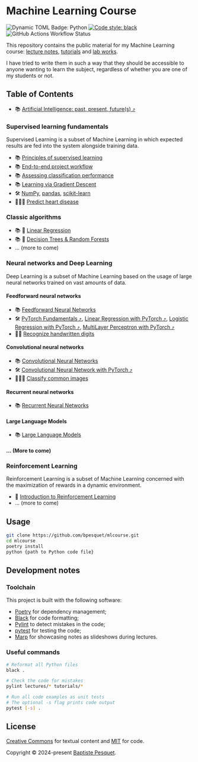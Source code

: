 # Machine Learning Course

![Dynamic TOML Badge: Python](https://img.shields.io/badge/dynamic/toml?url=https%3A%2F%2Fraw.githubusercontent.com%2Fbpesquet%2Fmlcourse%2Frefs%2Fheads%2Fmain%2Fpyproject.toml&query=%24.tool.poetry.dependencies.python&logo=python&logoColor=white&logoSize=auto&label=Python&labelColor=%233776AB&color=black)
[![Code style: black](https://img.shields.io/badge/code%20style-black-000000.svg)](https://github.com/psf/black)
![GitHub Actions Workflow Status](https://img.shields.io/github/actions/workflow/status/bpesquet/mlcourse/ci.yaml)

This repository contains the public material for my Machine Learning course: [lecture notes](lectures/), [tutorials](tutorials/) and [lab works](labs/).

I have tried to write them in such a way that they should be accessible to anyone wanting to learn the subject, regardless of whether you are one of my students or not.

## Table of Contents

- 📚 [Artificial Intelligence: past, present, future(s) ⤴](https://github.com/bpesquet/bpesquet.github.io/blob/master/content/presentations/chembiona-2925/index.md)

### Supervised learning fundamentals

Supervised Learning is a subset of Machine Learning in which expected results are fed into the system alongside training data.

- 📚 [Principles of supervised learning](lectures/supervised_learning_principles/)
- 📚 [End-to-end project workflow](lectures/project_workflow/)
- 📚 [Assessing classification performance](lectures/classification_performance/)
- 📚 [Learning via Gradient Descent](lectures/gradient_descent/)
- 🛠️ [NumPy](tutorials/numpy/), [pandas](tutorials/pandas/), [scikit-learn](tutorials/scikit-learn/)
- 👩🏽‍💻 [Predict heart disease](labs/predict_heart_disease/)

### Classic algorithms

- 📚 🚧 [Linear Regression](lectures/linear_regression/)
- 📚 🚧 [Decision Trees & Random Forests](lectures/decision_trees_random_forests/)
- ... (more to come)

### Neural networks and Deep Learning

Deep Learning is a subset of Machine Learning based on the usage of large neural networks trained on vast amounts of data.

#### Feedforward neural networks

- 📚 [Feedforward Neural Networks](lectures/feedforward_neural_networks/)
- 🛠️ [PyTorch Fundamentals ⤴](https://github.com/bpesquet/pytorch-tutorial/tree/main/pytorch_tutorial/fundamentals), [Linear Regression with PyTorch ⤴](https://github.com/bpesquet/pytorch-tutorial/tree/main/pytorch_tutorial/linear_regression), [Logistic Regression with PyTorch ⤴](https://github.com/bpesquet/pytorch-tutorial/tree/main/pytorch_tutorial/logistic_regression), [MultiLayer Perceptron with PyTorch ⤴](https://github.com/bpesquet/pytorch-tutorial/tree/main/pytorch_tutorial/multilayer_perceptron)
- 👨‍💻 [Recognize handwritten digits](labs/recognize_handwritten_digits/)

#### Convolutional neural networks

- 📚 [Convolutional Neural Networks](lectures/convolutional_neural_networks/)
- 🛠️ [Convolutional Neural Network with PyTorch ⤴](https://github.com/bpesquet/pytorch-tutorial/tree/main/pytorch_tutorial/convolutional_neural_network)
- 👩🏼‍💻 [Classify common images](labs/classify_common_images/)

#### Recurrent neural networks

- 📚 [Recurrent Neural Networks](lectures/recurrent_neural_networks/)

#### Large Language Models

- 📚 [Large Language Models](lectures/large_language_models/)

#### ... (More to come)

### Reinforcement Learning

Reinforcement Learning is a subset of Machine Learning concerned with the maximization of rewards in a dynamic environment.

- 🚧 [Introduction to Reinforcement Learning](lectures/rl_introduction/)
- ... (more to come)

## Usage

```bash
git clone https://github.com/bpesquet/mlcourse.git
cd mlcourse
poetry install
python {path to Python code file}
```

## Development notes

### Toolchain

This project is built with the following software:

- [Poetry](https://python-poetry.org/) for dependency management;
- [Black](https://github.com/psf/black) for code formatting;
- [Pylint](https://github.com/pylint-dev/pylint) to detect mistakes in the code;
- [pytest](https://docs.pytest.org) for testing the code;
- [Marp](https://marp.app/) for showcasing notes as slideshows during lectures.

### Useful commands

```bash
# Reformat all Python files
black .

# Check the code for mistakes
pylint lectures/* tutorials/*

# Run all code examples as unit tests
# The optional -s flag prints code output
pytest [-s] .
```

## License

[Creative Commons](LICENSE) for textual content and [MIT](CODE_LICENSE) for code.

Copyright © 2024-present [Baptiste Pesquet](https://bpesquet.fr).
